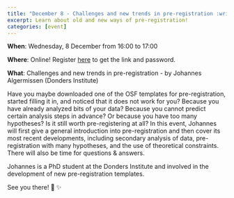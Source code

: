 ```yaml
---
title: "December 8 - Challenges and new trends in pre-registration :writing_hand: :thinking: :registered:"
excerpt: Learn about old and new ways of pre-registration!
categories: [event]
---
```


**When**: Wednesday, 8 December from 16:00 to 17:00

**Where**: Online! Register [here](https://forms.gle/pcvZzrqbBw7VduRJ9) to get the link and password.

**What**: Challenges and new trends in pre-registration - by Johannes Algermissen (Donders Institute)

Have you maybe downloaded one of the OSF templates for pre-registration, started filling it in, and noticed that it does not work for you? Because you have already analyzed bits of your data? Because you cannot predict certain analysis steps in advance? Or because you have too many hypotheses? Is it still worth pre-registering at all? In this event, Johannes will first give a general introduction into pre-registration and then cover its most recent developments, including secondary analysis of data, pre-registration with many hypotheses, and the use of theoretical constraints. There will also be time for questions & answers. 

Johannes is a PhD student at the Donders Institute and involved in the development of new pre-registration templates.

See you there! :wave: :sparkles:
